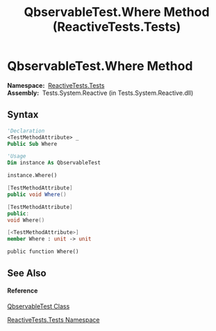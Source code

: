 ﻿---
title: QbservableTest.Where Method  (ReactiveTests.Tests)
TOCTitle: Where Method
ms:assetid: M:ReactiveTests.Tests.QbservableTest.Where
ms:mtpsurl: https://msdn.microsoft.com/en-us/library/reactivetests.tests.qbservabletest.where(v=VS.103)
ms:contentKeyID: 36619138
ms.date: 06/28/2011
mtps_version: v=VS.103
f1_keywords:
- ReactiveTests.Tests.QbservableTest.Where
dev_langs:
- CSharp
- JScript
- VB
- FSharp
- c++
---

# QbservableTest.Where Method

**Namespace:**  [ReactiveTests.Tests](hh289046\(v=vs.103\).md)  
**Assembly:**  Tests.System.Reactive (in Tests.System.Reactive.dll)

## Syntax

``` vb
'Declaration
<TestMethodAttribute> _
Public Sub Where
```

``` vb
'Usage
Dim instance As QbservableTest

instance.Where()
```

``` csharp
[TestMethodAttribute]
public void Where()
```

``` c++
[TestMethodAttribute]
public:
void Where()
```

``` fsharp
[<TestMethodAttribute>]
member Where : unit -> unit 
```

``` jscript
public function Where()
```

## See Also

#### Reference

[QbservableTest Class](hh315250\(v=vs.103\).md)

[ReactiveTests.Tests Namespace](hh289046\(v=vs.103\).md)

